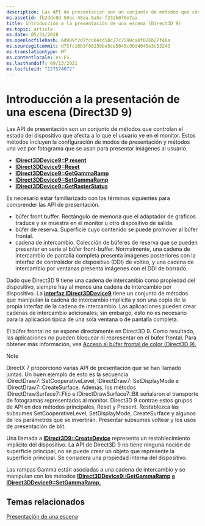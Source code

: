 ```yaml
---
description: Las API de presentación son un conjunto de métodos que controlan el estado del dispositivo que afecta a lo que el usuario ve en el monitor. Estos métodos incluyen la configuración de modos de presentación y métodos una vez por fotograma que se usan para presentar imágenes al usuario.
ms.assetid: fb2ddc0d-50ac-48aa-8a5c-f232b0f8e7aa
title: Introducción a la presentación de una escena (Direct3D 9)
ms.topic: article
ms.date: 05/31/2018
ms.openlocfilehash: 6d909f2d7fcc04cd58c27c7598ca8f826b27f48a
ms.sourcegitcommit: d75fc10b9f0825bbe5ce5045c90d4045e3c53243
ms.translationtype: MT
ms.contentlocale: es-ES
ms.lasthandoff: 09/13/2021
ms.locfileid: "127574072"
---
```

# <a name="introduction-to-presenting-a-scene-direct3d-9"></a>Introducción a la presentación de una escena (Direct3D 9)

Las API de presentación son un conjunto de métodos que controlan el estado del dispositivo que afecta a lo que el usuario ve en el monitor. Estos métodos incluyen la configuración de modos de presentación y métodos una vez por fotograma que se usan para presentar imágenes al usuario.

-   [**IDirect3DDevice9::P resent**](/windows/win32/api/d3d9helper/nf-d3d9helper-idirect3ddevice9-present)
-   [**IDirect3DDevice9::Reset**](/windows/win32/api/d3d9helper/nf-d3d9helper-idirect3ddevice9-reset)
-   [**IDirect3DDevice9::GetGammaRamp**](/windows/win32/api/d3d9helper/nf-d3d9helper-idirect3ddevice9-getgammaramp)
-   [**IDirect3DDevice9::SetGammaRamp**](/windows/win32/api/d3d9helper/nf-d3d9helper-idirect3ddevice9-setgammaramp)
-   [**IDirect3DDevice9::GetRasterStatus**](/windows/win32/api/d3d9helper/nf-d3d9helper-idirect3ddevice9-getrasterstatus)

Es necesario estar familiarizado con los términos siguientes para comprender las API de presentación.

-   búfer front.buffer. Rectángulo de memoria que el adaptador de gráficos traduce y se muestra en el monitor u otro dispositivo de salida.
-   búfer de reserva. Superficie cuyo contenido se puede promover al búfer frontal.
-   cadena de intercambio. Colección de búferes de reserva que se pueden presentar en serie al búfer front-buffer. Normalmente, una cadena de intercambio de pantalla completa presenta imágenes posteriores con la interfaz de controlador de dispositivo (DDI) de volteo, y una cadena de intercambio por ventanas presenta imágenes con el DDI de borrado.

Dado que Direct3D 9 tiene una cadena de intercambio como propiedad del dispositivo, siempre hay al menos una cadena de intercambio por dispositivo. La [**interfaz IDirect3DDevice9**](/windows/win32/api/d3d9helper/nn-d3d9helper-idirect3ddevice9) tiene un conjunto de métodos que manipulan la cadena de intercambio implícita y son una copia de la propia interfaz de la cadena de intercambio. Las aplicaciones pueden crear cadenas de intercambio adicionales; sin embargo, esto no es necesario para la aplicación típica de una sola ventana o de pantalla completa.

El búfer frontal no se expone directamente en Direct3D 9. Como resultado, las aplicaciones no pueden bloquear ni representar en el búfer frontal. Para obtener más información, vea [Acceso al búfer frontal de color (Direct3D 9).](accessing-the-color-front-buffer.md)

> [!Note]  
> DirectX 7 proporcionó varias API de presentación que se han llamado juntas. Un buen ejemplo de esto es la secuencia IDirectDraw7::SetCooperativeLevel, IDirectDraw7::SetDisplayMode e IDirectDraw7::CreateSurface. Además, los métodos IDirectDrawSurface7::Flip e IDirectDrawSurface7::Blt señalaron el transporte de fotogramas representados al monitor. Direct3D 9 contrae estos grupos de API en dos métodos principales, Reset y Present. Restablezca las subsumes SetCooperativeLevel, SetDisplayMode, CreateSurface y algunos de los parámetros que se invertirán. Presentar subsumes voltear y los usos de presentación de blit.

 

Una llamada a [**IDirect3D9::CreateDevice**](/windows/win32/api/d3d9/nf-d3d9-idirect3d9-createdevice) representa un restablecimiento implícito del dispositivo. La API de Direct3D 9 no tiene ninguna noción de superficie principal; no se puede crear un objeto que represente la superficie principal. Se considera una propiedad interna del dispositivo.

Las rampas Gamma están asociadas a una cadena de intercambio y se manipulan con los métodos [**IDirect3DDevice9::GetGammaRamp**](/windows/win32/api/d3d9helper/nf-d3d9helper-idirect3ddevice9-getgammaramp) [**e IDirect3DDevice9::SetGammaRamp.**](/windows/win32/api/d3d9helper/nf-d3d9helper-idirect3ddevice9-setgammaramp)

## <a name="related-topics"></a>Temas relacionados

<dl> <dt>

[Presentación de una escena](presenting-a-scene.md)
</dt> </dl>

 

 
